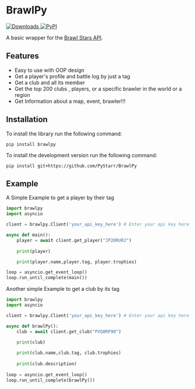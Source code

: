 # BrawlPy
<a href="https://pypi.org/project/brawlpy">
    <img alt="Downloads" src="https://img.shields.io/pypi/dm/brawlpy?color=blue">
</a>
<a href="https://pypi.org/project/brawlpy">
    <img alt="PyPI" src="https://img.shields.io/pypi/v/brawlpy?color=blue">
</a>

A basic wrapper for the [Brawl Stars API](https://developer.brawlstars.com/#/).

## Features
 * Easy to use with OOP design
 * Get a player's profile and battle log by just a tag
 * Get a club and all its member
 * Get the top 200 clubs , players, or a specific brawler in the world or a region
 * Get Information about a map, event, brawler!!!

## Installation
To install the library run the following command:
```
pip install brawlpy
```
To install the development version run the following command:
```
pip install git+https://github.com/PyStarr/BrawlPy
```

## Example
A Simple Example to get a player by their tag
```py
import brawlpy
import asyncio

client = brawlpy.Client('your_api_key_here') # Enter your api key here

async def main():
    player = await client.get_player("JP20RUR2")
    
    print(player)

    print(player.name,player.tag, player.trophies)

loop = asyncio.get_event_loop()
loop.run_until_complete(main())
```
Another simple Example to get a club by its tag
```py
import brawlpy
import asyncio

client = brawlpy.Client('your_api_key_here') # Enter your api key here

async def brawlPy():
    club = await client.get_club("PVQ0RP90")
    
    print(club)

    print(club.name,club.tag, club.trophies)
    
    print(club.description)
    
loop = asyncio.get_event_loop()
loop.run_until_complete(brawlPy())
```

